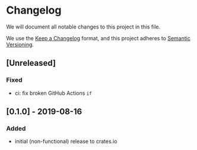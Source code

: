 # Changelog

We will document all notable changes to this project in this file.

We use the [Keep a Changelog](https://keepachangelog.com/en/1.0.0/) format,
and this project adheres to [Semantic Versioning](https://semver.org/spec/v2.0.0.html).

## [Unreleased]

### Fixed

- ci: fix broken GitHub Actions `if`

## [0.1.0] - 2019-08-16

### Added

- initial (non-functional) release to crates.io
